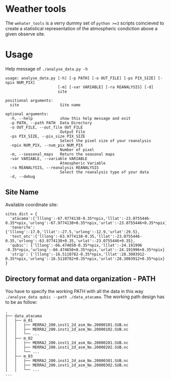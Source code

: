 # Weather tools 

The `wehater_tools` is a verry dummy set of `python >=3` scripts coincieved to create a statistical representation of the atmospheric condiction above a given observe site. 

# Usage

Help message of `./analyse_data.py -h`

```
usage: analyse_data.py [-h] [-p PATH] [-o OUT_FILE] [-ps PIX_SIZE] [-npix NUM_PIX]
                       [-m] [-var VARIABLE] [-ra REANALYSIS] [-d]
                       site

positional arguments:
  site                  Site name

optional arguments:
  -h, --help            show this help message and exit
  -p PATH, --path PATH  Data Directory
  -o OUT_FILE, --out_file OUT_FILE
                        Output File
  -ps PIX_SIZE, --pix_size PIX_SIZE
                        Select the pixel size of your reanalysis
  -npix NUM_PIX, --num_pix NUM_PIX
                        Number of pixel
  -m, --seasonal_maps   Return the seasonal maps
  -var VARIABLE, --variable VARIABLE
                        Atmospheric Variable
  -ra REANALYSIS, --reanalysis REANALYSIS
                        Select the reanalysis type of your data
  -d, --debug
```

## Site Name 

Available coordinate site:

```
sites_dict = {
  'atacama':{'lllong':-67.9774138-0.35*npix,'lllat':-23.0755446-0.35*npix,'urlong':-67.9774138+0.35*npix,'urlat':-23.0755446+0.35*npix},
  'tenerife':{'lllong':-17.0,'lllat':-27.5,'urlong':-12.9,'urlat':29.5},
  'test_atc':{'lllong':-63.9774138-0.35,'lllat':-23.0755446-0.35,'urlong':-63.9774138+0.35,'urlat':-23.0755446+0.35},
  'qubic': {'lllong':-66.474650-0.35*npix,'lllat':-24.191996 -0.35*npix,'urlong':-66.474650+0.35*npix,'urlat':-24.191996+0.35*npix},
  'strip': {'lllong':-16.5110782-0.35*npix,'lllat':28.3003912-0.35*npix,'urlong':-16.5110782+0.35*npix,'urlat':28.3003912+0.35*npix}
}
```




## Directory format and data organization - PATH

You have to specify the working PATH with all the data in this way `./analyse_data qubic --path ./data_atacama`. The working path design has to be as follow:

```
.
├── data_atacama
│   ├── m_01
│   │   ├── MERRA2_200.inst1_2d_asm_Nx.20000101.SUB.nc
│   │   ├── MERRA2_200.inst1_2d_asm_Nx.20000102.SUB.nc
│   │   └── ...
│   ├── m_02
│   │   ├── MERRA2_200.inst1_2d_asm_Nx.20000201.SUB.nc
│   │   ├── MERRA2_200.inst1_2d_asm_Nx.20000202.SUB.nc
│   │   └── ...
│   ├── m_03
│   │   ├── MERRA2_200.inst1_2d_asm_Nx.20000301.SUB.nc
│   │   ├── MERRA2_200.inst1_2d_asm_Nx.20000302.SUB.nc
│   │   └── ...
...
```
